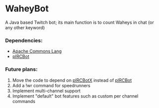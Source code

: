 # WaheyBot
A Java based Twitch bot; its main function is to count Waheys in chat (or any other keyword)

### Dependencies:
  - [Apache Commons Lang]
  - [pIRCBot]

### Future plans:
1. Move the code to depend on [pIRCBotX] instead of [pIRCBot]
2. Add a !wr command for speedrunners
3. Implement multi-channel support
4. Implement "default" bot features such as custom per channel commands

[apache commons lang]:https://commons.apache.org/proper/commons-lang/
[pircbot]:http://www.jibble.org/pircbot.php
[pircbotx]:https://code.google.com/p/pircbotx/
